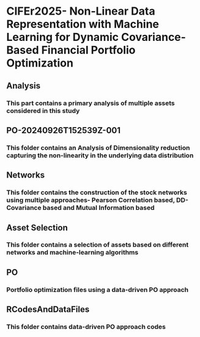 # CIFEr2025- Non-Linear Data Representation with Machine Learning for Dynamic Covariance-Based Financial Portfolio Optimization

## Analysis
### This part contains a primary analysis of multiple assets considered in this study

## PO-20240926T152539Z-001
### This folder contains an Analysis of Dimensionality reduction capturing the non-linearity in the underlying data distribution

## Networks
### This folder contains the construction of the stock networks using multiple approaches- Pearson Correlation based, DD-Covariance based and Mutual Information based

## Asset Selection
### This folder contains a selection of assets based on different networks and machine-learning algorithms

## PO
### Portfolio optimization files using a data-driven PO approach

## RCodesAndDataFiles
### This folder contains data-driven PO approach codes
